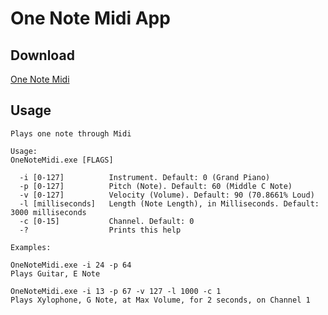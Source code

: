 # One Note Midi App 

## Download

[One Note Midi](https://github.com/KodiStudios/one-note-midi/releases/latest)

## Usage

```
Plays one note through Midi

Usage:
OneNoteMidi.exe [FLAGS]

  -i [0-127]          Instrument. Default: 0 (Grand Piano)
  -p [0-127]          Pitch (Note). Default: 60 (Middle C Note)
  -v [0-127]          Velocity (Volume). Default: 90 (70.8661% Loud)
  -l [milliseconds]   Length (Note Length), in Milliseconds. Default: 3000 milliseconds
  -c [0-15]           Channel. Default: 0
  -?                  Prints this help

Examples:

OneNoteMidi.exe -i 24 -p 64
Plays Guitar, E Note

OneNoteMidi.exe -i 13 -p 67 -v 127 -l 1000 -c 1
Plays Xylophone, G Note, at Max Volume, for 2 seconds, on Channel 1
```

